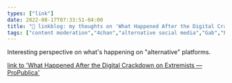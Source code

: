 ```yaml
---
types: ["link"]
date: 2022-08-17T07:33:51-04:00
title: "🔗 linkblog: my thoughts on 'What Happened After the Digital Crackdown on Extremists — ProPublica'"
tags: ["content moderation","4chan","alternative social media","Gab","Parler","Truth Social"]
---
```

Interesting perspective on what's happening on "alternative" platforms.
 

[link to 'What Happened After the Digital Crackdown on Extremists — ProPublica'](https://www.propublica.org/article/welton-chang-interview-right-wing-platforms)
